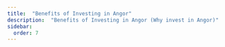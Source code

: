 ```yaml
---
title:  "Benefits of Investing in Angor"
description:  "Benefits of Investing in Angor (Why invest in Angor)"
sidebar:
  order: 7
---
```

